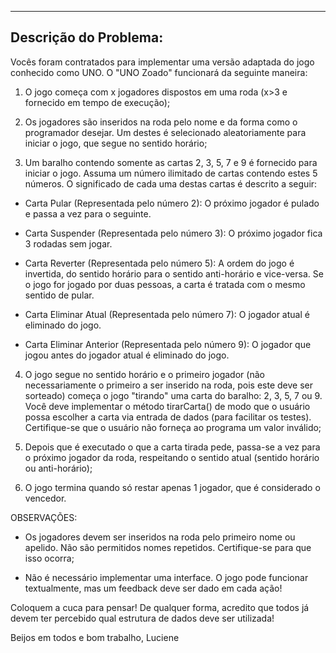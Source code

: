 ---------------------------------------
Descrição do Problema:
---------------------------------------

Vocês foram contratados para implementar uma versão adaptada do jogo conhecido como UNO. O "UNO Zoado" funcionará da seguinte maneira:

1) O jogo começa com x jogadores dispostos em uma roda (x>3 e fornecido em tempo de execução);

2) Os jogadores são inseridos na roda pelo nome e da forma como o programador desejar. Um destes é selecionado aleatoriamente para iniciar o jogo, que segue no sentido horário;

3) Um baralho contendo somente as cartas 2, 3, 5, 7 e 9 é fornecido para iniciar o jogo. Assuma um número ilimitado de cartas contendo estes 5 números. O significado de cada uma destas cartas é descrito a seguir:

- Carta Pular (Representada pelo número 2): O próximo jogador é pulado e passa a vez para o seguinte.

- Carta Suspender (Representada pelo número 3): O próximo jogador fica 3 rodadas sem jogar.

- Carta Reverter (Representada pelo número 5): A ordem do jogo é invertida, do sentido horário para o sentido anti-horário e vice-versa. Se o jogo for jogado por duas pessoas, a carta é tratada com o mesmo sentido de pular.

- Carta Eliminar Atual (Representada pelo número 7): O jogador atual é eliminado do jogo.

- Carta Eliminar Anterior (Representada pelo número 9): O jogador que jogou antes do jogador atual é eliminado do jogo.


4) O jogo segue no sentido horário e o primeiro jogador (não necessariamente o primeiro a ser inserido na roda, pois este deve ser sorteado) começa o jogo "tirando" uma carta do baralho: 2, 3, 5, 7 ou 9. Você deve implementar o método tirarCarta() de modo que o usuário possa escolher a carta via entrada de dados (para facilitar os testes). Certifique-se que o usuário não forneça ao programa um valor inválido;

5) Depois que é executado o que a carta tirada pede, passa-se a vez para o próximo jogador da roda, respeitando o sentido atual (sentido horário ou anti-horário);

6) O jogo termina quando só restar apenas 1 jogador, que é considerado o vencedor.


OBSERVAÇÕES:

- Os jogadores devem ser inseridos na roda pelo primeiro nome ou apelido. Não são permitidos nomes repetidos. Certifique-se para que isso ocorra;

- Não é necessário implementar uma interface. O jogo pode funcionar textualmente, mas um feedback deve ser dado em cada ação!

Coloquem a cuca para pensar! De qualquer forma, acredito que todos já devem ter percebido qual estrutura de dados deve ser utilizada!

Beijos em todos e bom trabalho,
Luciene
